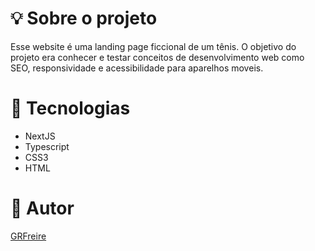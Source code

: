 # 💡 Sobre o projeto

Esse website é uma landing page ficcional de um tênis. O objetivo do projeto era conhecer e testar conceitos de desenvolvimento web como SEO, responsividade e acessibilidade para aparelhos moveis.

# 🚀 Tecnologias

- NextJS
- Typescript
- CSS3
- HTML

# 🥇 Autor

[GRFreire](https://github.com/GRFreire)
